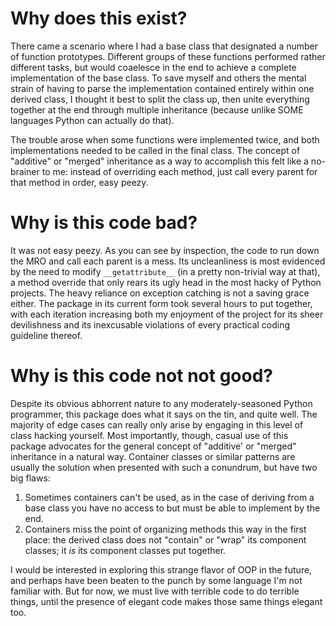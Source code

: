 # Why does this exist?

There came a scenario where I had a base class that designated a number of function prototypes. Different groups of these functions performed rather different tasks, but would coaelesce in the end to achieve a complete implementation of the base class. To save myself and others the mental strain of having to parse the implementation contained entirely within one derived class, I thought it best to split the class up, then unite everything together at the end through multiple inheritance (because unlike SOME languages Python can actually do that).

The trouble arose when some functions were implemented twice, and both implementations needed to be called in the final class. The concept of "additive" or "merged" inheritance as a way to accomplish this felt like a no-brainer to me: instead of overriding each method, just call every parent for that method in order, easy peezy.

# Why is this code bad?

It was not easy peezy. As you can see by inspection, the code to run down the MRO and call each parent is a mess. Its uncleanliness is most evidenced by the need to modify `__getattribute__` (in a pretty non-trivial way at that), a method override that only rears its ugly head in the most hacky of Python projects. The heavy reliance on exception catching is not a saving grace either. The package in its current form took several hours to put together, with each iteration increasing both my enjoyment of the project for its sheer devilishness and its inexcusable violations of every practical coding guideline thereof.

# Why is this code not not good?

Despite its obvious abhorrent nature to any moderately-seasoned Python programmer, this package does what it says on the tin, and quite well. The majority of edge cases can really only arise by engaging in this level of class hacking yourself. Most importantly, though, casual use of this package advocates for the general concept of "additive' or "merged" inheritance in a natural way. Container classes or similar patterns are usually the solution when presented with such a conundrum, but have two big flaws:

1. Sometimes containers can't be used, as in the case of deriving from a base class you have no access to but must be able to implement by the end.
2. Containers miss the point of organizing methods this way in the first place: the derived class does not "contain" or "wrap" its component classes; it *is* its component classes put together.

I would be interested in exploring this strange flavor of OOP in the future, and perhaps have been beaten to the punch by some language I'm not familiar with. But for now, we must live with terrible code to do terrible things, until the presence of elegant code makes those same things elegant too.
